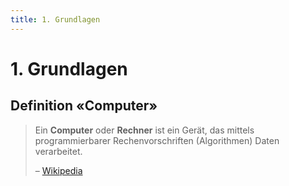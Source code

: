 ```yaml
---
title: 1. Grundlagen
---
```


# 1. Grundlagen

## Definition «Computer»

> Ein **Computer** oder **Rechner** ist ein Gerät, das mittels  programmierbarer Rechenvorschriften (Algorithmen)  Daten verarbeitet.
>
> – [Wikipedia][1]


[1]: https://de.wikipedia.org/wiki/Computer
